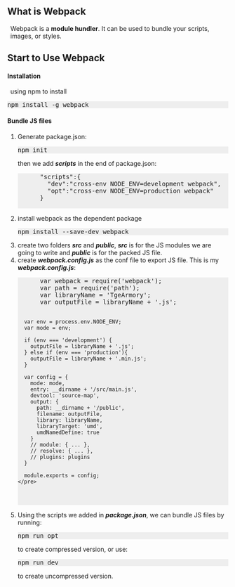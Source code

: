 <style>
  p{
    margin: .5em;
  }
</style>
<h2>What is Webpack</h2> 
<p>Webpack is a <b>module hundler</b>. It can be used to bundle your scripts, images, or styles.

<h2>Start to Use Webpack</h2>
<h4>Installation</h4>
<p>using npm to install
<pre style="background: #eee">npm install -g webpack</pre>

<h4>Bundle JS files</h4>
<ol>
  <li>
    Generate package.json:<br/>
    <pre style="background: #eee">npm init</pre>
    then we add <b><i>scripts</i></b> in the end of package.json:
    <pre style="background: #eee">
      "scripts":{
        "dev":"cross-env NODE_ENV=development webpack",
        "opt":"cross-env NODE_ENV=production webpack"
      }
    </pre>
  </li>
  <li>
    install webpack as the dependent package<br/>
    <pre style="background: #eee">npm install --save-dev webpack</pre>
  </li>
  <li>
    create two folders <b><i>src</i></b> and <b><i>public</i></b>, <b><i>src</i></b> is for the JS modules we are going to write and <b><i>public</i></b> is for the packed JS file.
  </li>
  <li>
    create <b><i>webpack.config.js</i></b> as the conf file to export JS file. This is my <b><i>webpack.config.js</i></b>:
    <pre style="background: #eee">
      var webpack = require('webpack');
      var path = require('path');
      var libraryName = 'TgeArmory';
      var outputFile = libraryName + '.js';

      var env = process.env.NODE_ENV;
      var mode = env;

      if (env === 'development') {
        outputFile = libraryName + '.js';
      } else if (env === 'production'){
        outputFile = libraryName + '.min.js';
      }

      var config = {
        mode: mode,
        entry: __dirname + '/src/main.js',
        devtool: 'source-map',
        output: {
          path: __dirname + '/public',
          filename: outputFile,
          library: libraryName,
          libraryTarget: 'umd',
          umdNamedDefine: true
        }
        // module: { ... },
        // resolve: { ... },
        // plugins: plugins
      }

      module.exports = config;
    </pre>
  </li>
  <li>
    Using the scripts we added in <b><i>package.json</i></b>, we can bundle JS files by running:
    <pre style="background: #eee">npm run opt</pre>
    to create compressed version, or use:
    <pre style="background: #eee">npm run dev</pre>
    to create uncompressed version.
  </li>
</ol>
